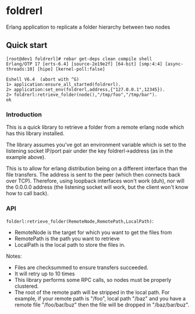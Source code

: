 # foldrerl
Erlang application to replicate a folder hierarchy between two nodes

## Quick start

```
[root@dev1 foldrerl]# rebar get-deps clean compile shell
Erlang/OTP 17 [erts-6.4] [source-2e19e2f] [64-bit] [smp:4:4] [async-threads:10] [hipe] [kernel-poll:false]

Eshell V6.4  (abort with ^G)
1> application:ensure_all_started(foldrerl).
2> application:set_env(foldrerl,address,{"127.0.0.1",12345}).
2> foldrerl:retrieve_folder(node(),"/tmp/foo","/tmp/bar").
ok
```

### Introduction

This is a quick library to retrieve a folder from a remote erlang node which has this library installed.

The library assumes you've got an environment variable which is set to the listening socket IP/port pair under the key foldrerl->address (as in the example above).

This is to allow for erlang distribution being on a different interface than the file transfers. The address is sent to the peer (which then connects back over TCP). Therefore, using loopback interfaces won't work (duh), nor will the 0.0.0.0 address (the listening socket will work, but the client won't know how to call back).


### API

`folderl:retrieve_folder(RemoteNode,RemotePath,LocalPath)`:
* RemoteNode is the target for which you want to get the files from
* RemotePath is the path you want to retrieve
* LocalPath is the local path to store the files in.

Notes:
* Files are checksummed to ensure transfers succeeded.
* It will retry up to 10 times
* This library performs some RPC calls, so nodes must be properly clustered.
* The root of the remote path will be stripped in the local path. For example, if your remote path is "/foo", local path "/baz" and you have a remote file "/foo/bar/buz" then the file will be dropped in "/baz/bar/buz".
